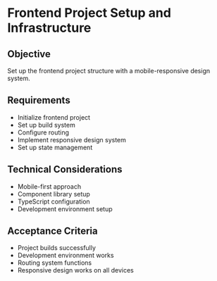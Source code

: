 # Frontend Project Setup and Infrastructure

## Objective
Set up the frontend project structure with a mobile-responsive design system.

## Requirements
- Initialize frontend project
- Set up build system
- Configure routing
- Implement responsive design system
- Set up state management

## Technical Considerations
- Mobile-first approach
- Component library setup
- TypeScript configuration
- Development environment setup

## Acceptance Criteria
- Project builds successfully
- Development environment works
- Routing system functions
- Responsive design works on all devices
